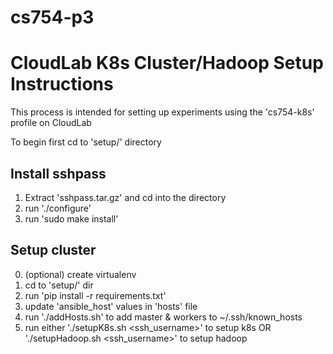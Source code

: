 # cs754-p3


# CloudLab K8s Cluster/Hadoop Setup Instructions

This process is intended for setting up experiments using the 'cs754-k8s' profile on CloudLab

To begin first cd to 'setup/' directory

## Install sshpass

1. Extract 'sshpass.tar.gz' and cd into the directory
2. run './configure'
3. run 'sudo make install'

## Setup cluster

0. (optional) create virtualenv
1. cd to 'setup/' dir
2. run 'pip install -r requirements.txt' 
3. update 'ansible_host' values in 'hosts' file
4. run './addHosts.sh' to add master & workers to ~/.ssh/known_hosts
5. run either 
        './setupK8s.sh <ssh_username>' to setup k8s 
    OR  
        './setupHadoop.sh <ssh_username>' to setup hadoop
